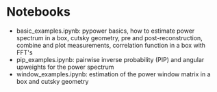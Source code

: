 # Notebooks

- basic_examples.ipynb: pypower basics, how to estimate power spectrum in a box, cutsky geometry, pre and post-reconstruction, combine and plot measurements, correlation function in a box with FFT's
- pip_examples.ipynb: pairwise inverse probability (PIP) and angular upweights for the power spectrum
- window_examples.ipynb: estimation of the power window matrix in a box and cutsky geometry